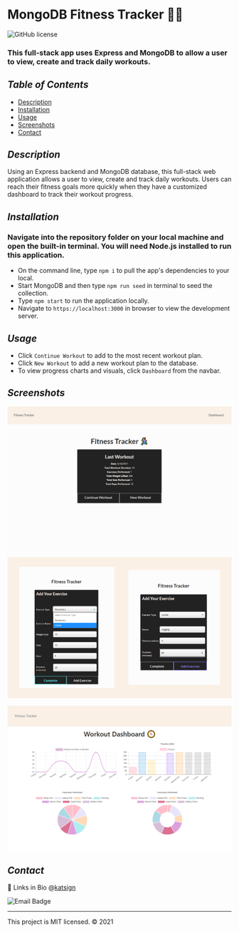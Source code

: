# MongoDB Fitness Tracker 🏃‍♀️
![GitHub license](https://img.shields.io/badge/License-MIT-orange)

### This full-stack app uses Express and MongoDB to allow a user to view, create and track daily workouts.

## *Table of Contents*

- [Description](#description)
- [Installation](#installation)
- [Usage](#usage)
- [Screenshots](#screenshots)
- [Contact](#contact)

## *Description*

Using an Express backend and MongoDB database, this full-stack web application allows a user to view, create and track daily workouts. Users can reach their fitness goals more quickly when they have a customized dashboard to track their workout progress.

## *Installation*

### Navigate into the repository folder on your local machine and open the built-in terminal. You will need Node.js installed to run this application.

- On the command line, type `npm i` to pull the app's dependencies to your local.
- Start MongoDB and then type `npm run seed` in terminal to seed the collection.
- Type `npm start` to run the application locally.
- Navigate to `https://localhost:3000` in browser to view the development server.

## *Usage*

- Click `Continue Workout` to add to the most recent workout plan.
- Click `New Workout` to add a new workout plan to the database.
- To view progress charts and visuals, click `Dashboard` from the navbar.

## *Screenshots*
<div align="center">

![Demo of Homepage](./public/images/ss_index.PNG)

![Put and Post Form UI](./public/images/ss_pp.PNG)

![Demo of Dashboard](./public/images/ss_dash.PNG)
</div>

## *Contact*

🔗 Links in Bio @[katsign](https://github.com/katsign)

![Email Badge](https://img.shields.io/badge/Email%20Me-mailtokatsign%40gmail.com-d8bfd8)

---
This project is MIT licensed. &copy; 2021